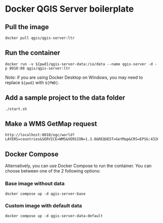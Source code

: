 # Docker QGIS Server boilerplate

## Pull the image

```shell
docker pull qgis/qgis-server:ltr
```

## Run the container

```shell
docker run -v ${pwd}/qgis-server-data:/io/data --name qgis-server -d -p 8010:80 qgis/qgis-server:ltr
```

_Note:_ if you are using Docker Desktop on Windows, you may need to replace `${pwd}` with `${PWD}`.

## Add a sample project to the data folder

```shell
./start.sh
```

## Make a WMS GetMap request

```shell
http://localhost:8010/ogc/world?LAYERS=countries&SERVICE=WMS&VERSION=1.3.0&REQUEST=GetMap&CRS=EPSG:4326&WIDTH=400&HEIGHT=200&BBOX=-90,-180,90,180
```

## Docker Compose

Alternatively, you can use Docker Compose to run the container.
You can choose between one of the 2 following options:

### Base image without data

```shell
docker compose up -d qgis-server-base
```

### Custom image with default data

```shell
docker compose up -d qgis-server-data-default
```
